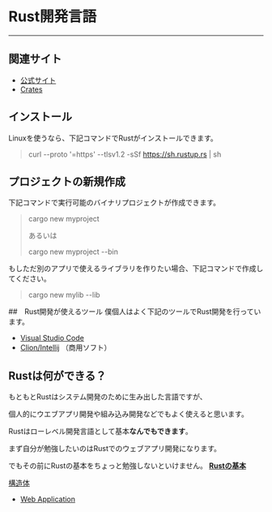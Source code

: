 # Rust開発言語

---
## 関連サイト
- [公式サイト](https://www.rust-lang.org)
- [Crates](https://crates.io/)

## インストール
Linuxを使うなら、下記コマンドでRustがインストールできます。
> curl --proto '=https' --tlsv1.2 -sSf https://sh.rustup.rs | sh

## プロジェクトの新規作成
下記コマンドで実行可能のバイナリプロジェクトが作成できます。
> cargo new myproject
>
> あるいは
>
> cargo new myproject --bin

もしただ別のアプリで使えるライブラリを作りたい場合、下記コマンドで作成してください。
> cargo new mylib --lib

##　Rust開発が使えるツール
僕個人はよく下記のツールでRust開発を行っています。
- [Visual Studio Code](https://code.visualstudio.com/)
- [Clion/Intellij](https://www.jetbrains.com/)
  （商用ソフト）

## Rustは何ができる？
もともとRustはシステム開発のために生み出した言語ですが、

個人的にウエブアプリ開発や組み込み開発などでもよく使えると思います。

Rustはローレベル開発言語として基本**なんでもできます**。

まず自分が勉強したいのはRustでのウェブアプリ開発になります。

でもその前にRustの基本をちょっと勉強しないといけません。
**[Rustの基本](Basic)**

[構造体](Basic/rust_struct.ja_jp.ipynb)




- [Web Application](web/README.ja_jp.md)

